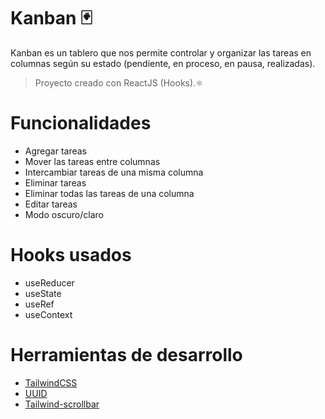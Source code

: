 # Kanban 🃏

Kanban es un tablero que nos permite controlar y organizar las tareas en columnas según su estado (pendiente, en proceso, en pausa, realizadas).

> Proyecto creado con ReactJS (Hooks).⚛

# Funcionalidades

- Agregar tareas
- Mover las tareas entre columnas
- Intercambiar tareas de una misma columna
- Eliminar tareas
- Eliminar todas las tareas de una columna
- Editar tareas
- Modo oscuro/claro

# Hooks usados

- useReducer
- useState
- useRef
- useContext

# Herramientas de desarrollo

- [TailwindCSS](https://tailwindcss.com/)
- [UUID](https://www.npmjs.com/package/uuid?activeTab=readme)
- [Tailwind-scrollbar](https://www.npmjs.com/package/tailwind-scrollbar)
